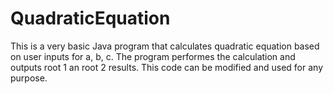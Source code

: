 # QuadraticEquation
This is a very basic Java program that calculates quadratic equation based on user inputs for a, b, c. 
The program performes the calculation and outputs root 1 an root 2 results. 
This code can be modified and used for any purpose. 